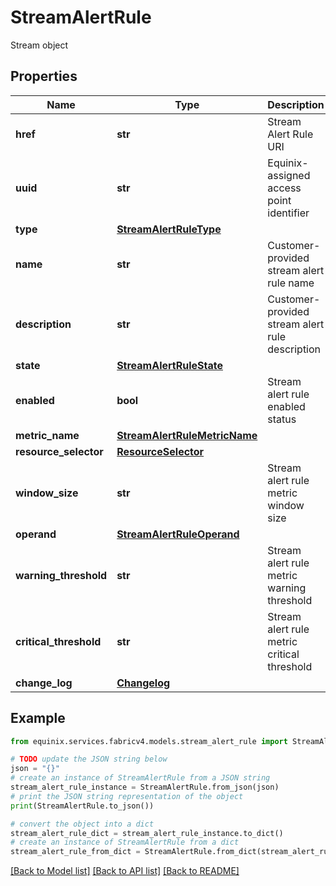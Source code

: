 # StreamAlertRule

Stream object

## Properties

Name | Type | Description | Notes
------------ | ------------- | ------------- | -------------
**href** | **str** | Stream Alert Rule URI | [optional] [readonly] 
**uuid** | **str** | Equinix-assigned access point identifier | [optional] 
**type** | [**StreamAlertRuleType**](StreamAlertRuleType.md) |  | [optional] 
**name** | **str** | Customer-provided stream alert rule name | [optional] 
**description** | **str** | Customer-provided stream alert rule description | [optional] 
**state** | [**StreamAlertRuleState**](StreamAlertRuleState.md) |  | [optional] 
**enabled** | **bool** | Stream alert rule enabled status | [optional] [default to True]
**metric_name** | [**StreamAlertRuleMetricName**](StreamAlertRuleMetricName.md) |  | [optional] 
**resource_selector** | [**ResourceSelector**](ResourceSelector.md) |  | [optional] 
**window_size** | **str** | Stream alert rule metric window size | [optional] 
**operand** | [**StreamAlertRuleOperand**](StreamAlertRuleOperand.md) |  | [optional] 
**warning_threshold** | **str** | Stream alert rule metric warning threshold | [optional] 
**critical_threshold** | **str** | Stream alert rule metric critical threshold | [optional] 
**change_log** | [**Changelog**](Changelog.md) |  | [optional] 

## Example

```python
from equinix.services.fabricv4.models.stream_alert_rule import StreamAlertRule

# TODO update the JSON string below
json = "{}"
# create an instance of StreamAlertRule from a JSON string
stream_alert_rule_instance = StreamAlertRule.from_json(json)
# print the JSON string representation of the object
print(StreamAlertRule.to_json())

# convert the object into a dict
stream_alert_rule_dict = stream_alert_rule_instance.to_dict()
# create an instance of StreamAlertRule from a dict
stream_alert_rule_from_dict = StreamAlertRule.from_dict(stream_alert_rule_dict)
```
[[Back to Model list]](../README.md#documentation-for-models) [[Back to API list]](../README.md#documentation-for-api-endpoints) [[Back to README]](../README.md)


